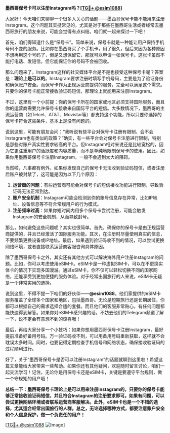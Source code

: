 **墨西哥保号卡可以注册Instagram吗？[[TG💪+ @esim1088](https://t.me/s/esim1088)]**

大家好！今天咱们来聊聊一个很多人关心的话题——墨西哥保号卡能不能用来注册Instagram。这个问题其实挺常见的，尤其是对于那些在墨西哥生活或者经常去墨西哥旅行的朋友来说，可能会觉得有点纠结。咱们就一起来探讨一下吧！

首先，咱们得知道什么是“保号卡”。简单来说，保号卡就是一种能让用户保持手机号码不变的服务。比如你在墨西哥买了个手机卡，用了很久，但后来因为各种原因不想再用这个号码了，但是又想保留它，那就可以申请一张保号卡。这张卡虽然不能打电话、发短信，但它能保证你的号码不会被回收。

那么问题来了，Instagram这样的社交媒体平台是不是也接受这种保号卡呢？答案是：**理论上是可以的**。Instagram要求注册时填写手机号码，主要是为了验证身份和确保账户安全。而保号卡作为正规运营商提供的服务，完全可以满足这个需求。只要你的保号卡能正常接收验证码短信，那理论上就能用来注册Instagram。

不过，这里有一个小前提：你的保号卡所在的国家或地区必须支持国际服务，而且你的运营商需要允许保号卡接收来自国际平台的短信。大多数情况下，墨西哥的主流运营商（如Telcel、AT&T、Movistar等）都支持这个功能，所以只要你选择的保号卡符合这些条件，基本上是没有问题的。

说到这里，可能有朋友会问：“我听说有些平台对保号卡注册有限制，会不会Instagram也有类似的政策？”确实，有一些平台会对保号卡注册进行限制，特别是那些对账户真实性要求较高的平台。但Instagram相对来说还是比较宽松的，因为它更注重用户的活跃度和内容质量，而不是单纯地限制保号卡的使用。因此，如果你用墨西哥保号卡注册Instagram，一般不会遇到太大的阻碍。

当然啦，凡事都有例外。如果你发现自己的保号卡无法收到验证码短信，或者注册后账户被封禁了，这可能是因为以下几个原因：

1. **运营商的问题**：有些运营商可能会对保号卡的短信接收功能进行限制，导致验证码无法正常到达。
2. **账户安全机制**：Instagram可能会检测到你的账号信息存在异常，比如IP地址、设备信息等不符合常规用户的行为模式。
3. **注册频率过高**：如果你短时间内用多个保号卡尝试注册，可能会触发Instagram的安全机制，从而导致封号。

那么，如何避免这些问题呢？其实也很简单。首先，确保你的保号卡是由正规运营商提供的，并且已经激活了国际服务功能。其次，在注册时尽量使用真实的信息，不要频繁更换设备或IP地址。最后，如果遇到验证码收不到的情况，可以尝试更换网络环境，或者直接联系运营商客服咨询具体原因。

除了墨西哥保号卡之外，其实还有其他方式可以解决海外用户注册Instagram的问题。比如，你可以考虑使用eSIM卡。eSIM卡是一种虚拟SIM卡，可以在不更换实体卡的情况下实现多国漫游。通过eSIM卡，你不仅可以轻松切换不同的国家网络，还能享受到更加便捷的服务体验。对于经常出国旅行的人来说，eSIM卡无疑是一个非常实用的选择。

说到这里，不得不提一下咱们的好伙伴——**@esim1088**。他们家提供的eSIM卡服务覆盖了全球多个国家和地区，包括墨西哥。无论是短期旅行还是长期居住，你都可以根据自己的需求选择合适的套餐。而且他们的客服非常贴心，有任何问题都能快速得到解答。如果你对eSIM卡感兴趣的话，不妨去他们的Telegram频道了解一下，说不定会有意想不到的惊喜哦！

最后，再给大家分享一个小技巧：如果你想用墨西哥保号卡注册Instagram，最好提前准备好备用号码。万一验证码收不到，可以用备用号码重新获取，这样就不会耽误太多时间。同时，也要记得定期检查手机信号和网络状态，确保接收验证码的过程顺利进行。

好了，关于“墨西哥保号卡是否可以注册Instagram”的话题就聊到这里啦！希望这篇文章能给大家带来一些帮助。如果你还有其他疑问，欢迎随时留言讨论，咱们一起交流学习！记住，无论你是用保号卡还是eSIM卡，关键是要遵守平台规则，做一个守规矩的用户哦！

**总结一下：墨西哥保号卡理论上是可以用来注册Instagram的，只要你的保号卡能够正常接收验证码短信，并且符合Instagram的注册要求即可。如果有问题，可以尝试更换网络环境或者联系运营商客服解决。此外，eSIM卡也是一个不错的选择，尤其适合经常出国旅行的人群。总之，无论选择哪种方式，都要注意账户安全和个人信息保护，做一个负责任的用户！**

[[TG💪+ @esim1088](https://t.me/s/esim1088) ![Image](https://i.postimg.cc/4NQfJmqS/Snipaste-2025-05-13-00-14-12.png)]